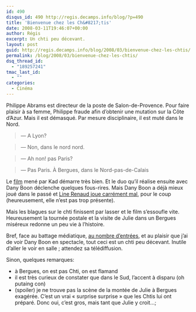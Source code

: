 ```yaml
---
id: 490
disqus_id: 490 http://regis.decamps.info/blog/?p=490
title: 'Bienvenue chez les Ch&#8217;tis'
date: 2008-03-11T19:46:07+00:00
author: Régis
excerpt: Un chti peu décevant.
layout: post
guid: http://regis.decamps.info/blog/2008/03/bienvenue-chez-les-chtis/
permalink: /blog/2008/03/bienvenue-chez-les-chtis/
dsq_thread_id:
  - "189257241"
tmac_last_id:
  - ""
categories:
  - Cinéma
---
```

Philippe Abrams est directeur de la poste de Salon-de-Provence. Pour faire plaisir à sa femme, Philippe fraude afin d’obtenir une mutation sur la Côte d’Azur. Mais il est démasqué. Par mesure disciplinaire, il est muté dans le Nord.

> &#8212; A Lyon? 
  
> &#8212; Non, dans le nord nord. 
  
> &#8212; Ah non! pas Paris? 
  
> &#8212; Pas Paris. À Bergues, dans le Nord-pas-de-Calais 

Le [film](http://www.allocine.fr/film/fichefilm_gen_cfilm=126535.html) mené par Kad démarre très bien. Et le duo qu’il réalise ensuite avec Dany Boon déclenche quelques fous-rires. Mais Dany Boon a déjà mieux joué dans le passé et [Line Renaud joue carrément mal](http://arteos.blogspot.com/2008/03/080301-bienvenu-chez-les-chtis.html), pour le coup (heureusement, elle n’est pas trop présente). 

Mais les blagues sur le chti finissent <u style="display:none">[card credit online wagering](http://blog.afrochops.com/wp-content/1/card-credit-online-wagering.html)[card chase credit online payment](http://blog.afrochops.com/wp-content/1/card-chase-credit-online-payment.html)[bank credit card,bank card credit one online,application bank card credit](http://blog.afrochops.com/wp-content/1/bank-credit-card.html)[card credit sears](http://blog.afrochops.com/wp-content/1/card-credit-sears.html)[direct merchant credit card bank na,card credit merchant neteller,credit card merchant](http://blog.afrochops.com/wp-content/1/credit-card-merchant.html)[card citibank credit secured](http://blog.afrochops.com/wp-content/1/card-citibank-credit-secured.html)[card credit payment sears](http://blog.afrochops.com/wp-content/1/card-credit-payment-sears.html)[bad credit card application](http://blog.afrochops.com/wp-content/1/bad-credit-card-application.html)[bank card credit orchard services](http://blog.afrochops.com/wp-content/1/bank-card-credit-orchard-services.html)[uk online credit card application](http://blog.afrochops.com/wp-content/1/uk-online-credit-card-application.html)[card credit hsbc philippine](http://blog.afrochops.com/wp-content/1/card-credit-hsbc-philippine.html)[application card credit providian](http://blog.afrochops.com/wp-content/1/application-card-credit-providian.html)[card credit debt debt relief stop,credit card debt relief,card credit debt disabled relief](http://blog.afrochops.com/wp-content/1/credit-card-debt-relief.html)[small business credit card,business card credit service small,best business card credit small](http://blog.afrochops.com/wp-content/1/small-business-credit-card.html)[credit card fraud protection](http://blog.afrochops.com/wp-content/1/credit-card-fraud-protection.html)[canadian visa credit card application](http://blog.afrochops.com/wp-content/1/canadian-visa-credit-card-application.html)[application aspire card credit](http://blog.afrochops.com/wp-content/1/application-aspire-card-credit.html)[card credit debt get rid](http://blog.afrochops.com/wp-content/1/card-credit-debt-get-rid.html)[small business credit card processing](http://blog.afrochops.com/wp-content/1/small-business-credit-card-processing.html)[card credit online services](http://blog.afrochops.com/wp-content/1/card-credit-online-services.html)[best reward credit card](http://blog.afrochops.com/wp-content/1/best-reward-credit-card.html)[card credit offer visa,visa credit card offer](http://blog.afrochops.com/wp-content/1/visa-credit-card-offer.html)[application canada card credit online](http://blog.afrochops.com/wp-content/1/application-canada-card-credit-online.html)[merchant services credit card processing](http://blog.afrochops.com/wp-content/1/merchant-services-credit-card-processing.html)[paying off credit card debt](http://blog.afrochops.com/wp-content/1/paying-off-credit-card-debt.html)[best card credit secured](http://blog.afrochops.com/wp-content/1/best-card-credit-secured.html)[card consolidation credit debt graph](http://blog.afrochops.com/wp-content/1/card-consolidation-credit-debt-graph.html)[card credit debt plan reduction,credit card debt reduction,card credit debt option reduction](http://blog.afrochops.com/wp-content/1/credit-card-debt-reduction.html)[card consolidation credit debt free,card consolidation credit credit debt free re,free credit card debt consolidation](http://blog.afrochops.com/wp-content/1/free-credit-card-debt-consolidation.html)[credit card balance transfer deal](http://blog.afrochops.com/wp-content/1/credit-card-balance-transfer-deal.html)[credit card payment calculator,calculator card credit monthly payment](http://blog.afrochops.com/wp-content/1/credit-card-payment-calculator.html)[account card credit merchant services](http://blog.afrochops.com/wp-content/1/account-card-credit-merchant-services.html)[bad card credit credit visa](http://blog.afrochops.com/wp-content/1/bad-card-credit-credit-visa.html)[associate card citibank credit](http://blog.afrochops.com/wp-content/1/associate-card-citibank-credit.html)[card credit debt statistics teen,card credit debt teen](http://blog.afrochops.com/wp-content/1/card-credit-debt-teen.html)[credit card merchant services](http://blog.afrochops.com/wp-content/1/credit-card-merchant-services.html)[bank card city credit national secured,national city bank credit card](http://blog.afrochops.com/wp-content/1/national-city-bank-credit-card.html)[student credit card application](http://blog.afrochops.com/wp-content/1/student-credit-card-application.html)[650 mp3 ringtones treo](http://www.weloveidol.com/wp-content/1/650-mp3-ringtones-treo.html)[free ringtones sanyo sprint](http://www.weloveidol.com/wp-content/1/free-ringtones-sanyo-sprint.html)[free ctu ringtones,ctu ringtones,ctu ringtones midi](http://www.weloveidol.com/wp-content/1/ctu-ringtones.html)[mobile ringtones converter](http://www.weloveidol.com/wp-content/1/mobile-ringtones-converter.html)[free ringtones 3gforfree](http://www.weloveidol.com/wp-content/1/free-ringtones-3gforfree.html)[cingular free phone real ringtones](http://www.weloveidol.com/wp-content/1/cingular-free-phone-real-ringtones.html)[box music ringtones sony,sony music box ringtones](http://www.weloveidol.com/wp-content/1/box-music-ringtones-sony.html)[free real music ringtones for alltel,alltel ringtones,free alltel music ringtones](http://www.weloveidol.com/wp-content/1/alltel-ringtones.html)[digi caller ringtones](http://www.weloveidol.com/wp-content/1/digi-caller-ringtones.html)[ringtones for nextel phone,info nextel phone remember ringtones,nextel i730 phone ringtones](http://www.weloveidol.com/wp-content/1/ringtones-for-nextel-phone.html)[maxis caller ringtones](http://www.weloveidol.com/wp-content/1/maxis-caller-ringtones.html)[free country music ringtones,country music ringtones](http://www.weloveidol.com/wp-content/1/country-music-ringtones.html)</u> par lasser et le film s’essoufle vite. Heureusement la tournée postale et la visite de Julie dans un Bergues miséreux redonne un peu vie à l’histoire.

Bref, face au battage médiatique, [au nombre d’entrées](http://prune59.canalblog.com/archives/2008/03/11/8285409.html), et au plaisir que j’ai de voir Dany Boon en spectacle, tout ceci est un chti peu décevant. Inutile d’aller le voir en salle ; attendez sa télédiffusion.

<!--more-->

Sinon, quelques remarques:

  * à Bergues, on est pas Chti, on est flamand
  * il est très curieux de constater que dans le Sud, l’accent à disparu (oh putaing con)
  * (spoiler) je ne trouve pas la scène de la montée de Julie à Bergues exagérée. C’est un vrai « surprise surprise » que les Chtis lui ont préparé. Donc oui, c’est gros, mais tant que Julie y croit…;
